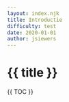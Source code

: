 ```yaml
---
layout: index.njk
title: Introductie
difficulty: test
date: 2020-01-01
author: jsiewers
---
```



# {{ title }}

{{ TOC }}

